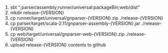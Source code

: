 1. sbt ";parser/assembly;runner/universal:packageBin;web/dist"
2. mkdir release-{VERSION}
3. cp runner/target/universal/gnparser-{VERSION}.zip ./release-{VERSION}
4. cp parser/target/scala-2.11/gnparser-assembly-{VERSION}.jar ./release-{VERSION}
5. cp web/target/universal/gnparser-web-{VERSION}.zip ./release-{VERSION}
6. upload release-{VERSION} contents to github
